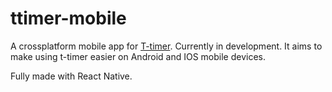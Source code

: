 # ttimer-mobile
A crossplatform mobile app for [T-timer](http://t-timer.com). Currently in development. It aims to make using t-timer easier on Android and IOS mobile devices.

Fully made with React Native.

